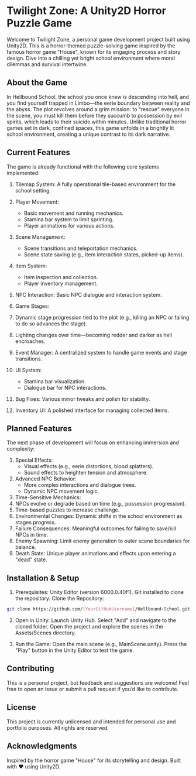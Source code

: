# Twilight Zone: A Unity2D Horror Puzzle Game

Welcome to Twilight Zone, a personal game development project built using Unity2D. This is a horror-themed puzzle-solving game inspired by the famous horror game "House", known for its engaging process and story design. Dive into a chilling yet bright school environment where moral dilemmas and survival intertwine.

## About the Game
In Hellbound School, the school you once knew is descending into hell, and you find yourself trapped in Limbo—the eerie boundary between reality and the abyss. The plot revolves around a grim mission: to "rescue" everyone in the scene, you must kill them before they succumb to possession by evil spirits, which leads to their suicide within minutes. Unlike traditional horror games set in dark, confined spaces, this game unfolds in a brightly lit school environment, creating a unique contrast to its dark narrative.

## Current Features
The game is already functional with the following core systems implemented:

1. Tilemap System: A fully operational tile-based environment for the school setting.

2. Player Movement:
    - Basic movement and running mechanics.
    - Stamina bar system to limit sprinting.
    - Player animations for various actions.

3. Scene Management:
    - Scene transitions and teleportation mechanics.
    - Scene state saving (e.g., item interaction states, picked-up items).

4. Item System:
    - Item inspection and collection.
    - Player inventory management.
5. NPC Interaction: Basic NPC dialogue and interaction system.
6. Game Stages:
7. Dynamic stage progression tied to the plot (e.g., killing an NPC or failing to do so advances the stage).
8. Lighting changes over time—becoming redder and darker as hell encroaches.
9. Event Manager: A centralized system to handle game events and stage transitions.
10. UI System:
    - Stamina bar visualization.
    - Dialogue bar for NPC interactions.
11. Bug Fixes: Various minor tweaks and polish for stability.
12. Inventory UI: A polished interface for managing collected items.

## Planned Features
The next phase of development will focus on enhancing immersion and complexity:

1. Special Effects:
    - Visual effects (e.g., eerie distortions, blood splatters).
    - Sound effects to heighten tension and atmosphere.
2. Advanced NPC Behavior:
    - More complex interactions and dialogue trees.
    - Dynamic NPC movement logic.
3. Time-Sensitive Mechanics:
4. NPCs evolve or degrade based on time (e.g., possession progression).
5. Time-based puzzles to increase challenge.
6. Environmental Changes: Dynamic shifts in the school environment as stages progress.
7. Failure Consequences: Meaningful outcomes for failing to save/kill NPCs in time.
8. Enemy Spawning: Limit enemy generation to outer scene boundaries for balance.
9. Death State: Unique player animations and effects upon entering a "dead" state.

## Installation & Setup
1. Prerequisites:
Unity Editor (version 6000.0.40f1).
Git installed to clone the repository.
Clone the Repository:

```bash
git clone https://github.com/[YourGitHubUsername]/Hellbound-School.git
```
2. Open in Unity:
Launch Unity Hub.
Select "Add" and navigate to the cloned folder.
Open the project and explore the scenes in the Assets/Scenes directory.

3. Run the Game:
Open the main scene (e.g., MainScene.unity).
Press the "Play" button in the Unity Editor to test the game.

## Contributing
This is a personal project, but feedback and suggestions are welcome! Feel free to open an issue or submit a pull request if you’d like to contribute.

## License
This project is currently unlicensed and intended for personal use and portfolio purposes. All rights are reserved.

## Acknowledgments
Inspired by the horror game "House" for its storytelling and design.
Built with ❤️ using Unity2D.
